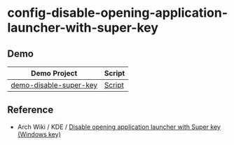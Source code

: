 

# config-disable-opening-application-launcher-with-super-key


## Demo

| Demo Project | Script |
| --- | --- |
| [demo-disable-super-key](demo-disable-super-key) | [Script](https://github.com/samwhelp/note-about-kde/blob/gh-pages/_demo/howto/config-disable-opening-application-launcher-with-super-key/demo-001/config-install.sh) |





## Reference

* Arch Wiki / KDE / [Disable opening application launcher with Super key (Windows key)](https://wiki.archlinux.org/title/KDE#Disable_opening_application_launcher_with_Super_key_(Windows_key))
